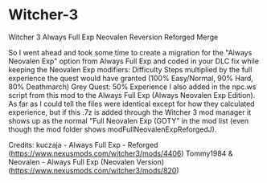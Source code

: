 # Witcher-3
Witcher 3 Always Full Exp Neovalen Reversion Reforged Merge

So I went ahead and took some time to create a migration for the "Always Neovalen Exp" option from Always Full Exp and coded in your DLC fix while keeping the Neovalen Exp﻿ modifiers:
Difficulty Steps multiplied by the full experience the quest would have granted (100% Easy/Normal, 90% Hard, 80% Deathmarch)
Grey Quest: 50% Experience
I also added in the npc.ws script from this mod to the Always Full Exp (Always Neovalen Exp Edition). As far as I could tell the files were identical except for how they calculated experience, but if this .7z is added through the Witcher 3 mod manager it shows up as the normal "Full Neovalen Exp (GOTY" in the mod list (even though the mod folder shows modFullNeovalenExpReforgedJ). 

Credits:
kuczaja - Always Full Exp - Reforged (https://www.nexusmods.com/witcher3/mods/4406)
Tommy1984 & Neovalen - Always Full Exp (Neovalen Version) (https://www.nexusmods.com/witcher3/mods/820)
